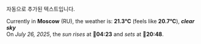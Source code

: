 
자동으로 추가된 텍스트입니다.

<!--START_SECTION:weather:moscow-->
Currently in **Moscow** (RU), the weather is: **21.3°C** (feels like **20.7°C**), ***clear sky***<br/>
On *July 26, 2025*, the *sun rises* at 🌅**04:23** and *sets* at 🌇**20:48**.
<!--END_SECTION:weather-->

